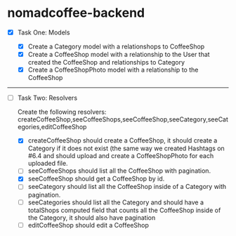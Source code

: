 # nomadcoffee-backend

- [x] Task One: Models

  - [x] Create a Category model with a relationshops to CoffeeShop
  - [x] Create a CoffeeShop model with a relationship to the User that created the CoffeeShop and relationships to Category
  - [x] Create a CoffeeShopPhoto model with a relationship to the CoffeeShop

---

- [ ] Task Two: Resolvers

  Create the following resolvers: createCoffeeShop,seeCoffeeShops,seeCoffeeShop,seeCategory,seeCategories,editCoffeeShop

  - [x] createCoffeeShop should create a CoffeeShop, it should create a Category if it does not exist (the same way we created Hashtags on #6.4 and should upload and create a CoffeeShopPhoto for each uploaded file.
  - [ ] seeCoffeeShops should list all the CoffeeShop with pagination.
  - [x] seeCoffeeShop should get a CoffeeShop by id.
  - [ ] seeCategory should list all the CoffeeShop inside of a Category with pagination.
  - [ ] seeCategories should list all the Category and should have a totalShops computed field that counts all the CoffeeShop inside of the Category, it should also have pagination
  - [ ] editCoffeeShop should edit a CoffeeShop

